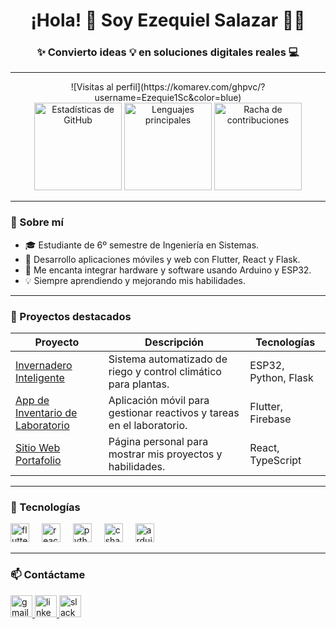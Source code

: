 <h1 align="center">¡Hola! 👋 Soy <b>Ezequiel Salazar</b> 👨‍💻</h1>
<h3 align="center">✨ Convierto ideas 💡 en soluciones digitales reales 💻</h3>

---

<div align="center">
  <!-- Visitas al perfil -->
  ![Visitas al perfil](https://komarev.com/ghpvc/?username=Ezequie1Sc&color=blue)

  <br />

  <!-- Estadísticas de GitHub simples -->
  <img src="https://github-readme-stats.vercel.app/api?username=Ezequie1Sc&show_icons=true&theme=dracula&hide_border=true" height="140" alt="Estadísticas de GitHub" />

  <!-- Lenguajes principales -->
  <img src="https://github-readme-stats.vercel.app/api/top-langs?username=Ezequie1Sc&layout=compact&langs_count=6&theme=dracula&hide_border=true" height="140" alt="Lenguajes principales" />

  <!-- Racha de contribuciones -->
  <img src="https://github-readme-streak-stats.herokuapp.com/?user=Ezequie1Sc&theme=dracula&hide_border=true" height="140" alt="Racha de contribuciones" />
</div>

---

### 🧠 Sobre mí
- 🎓 Estudiante de 6º semestre de Ingeniería en Sistemas.
- 🚀 Desarrollo aplicaciones móviles y web con Flutter, React y Flask.
- 🤖 Me encanta integrar hardware y software usando Arduino y ESP32.
- 💡 Siempre aprendiendo y mejorando mis habilidades.

---

### 🌟 Proyectos destacados

| Proyecto | Descripción | Tecnologías |
|---|---|---|
| [Invernadero Inteligente](https://github.com/Ezequie1Sc/smart-greenhouse) | Sistema automatizado de riego y control climático para plantas. | ESP32, Python, Flask |
| [App de Inventario de Laboratorio](https://github.com/Ezequie1Sc/lab-inventory-app) | Aplicación móvil para gestionar reactivos y tareas en el laboratorio. | Flutter, Firebase |
| [Sitio Web Portafolio](https://github.com/Ezequie1Sc/portfolio) | Página personal para mostrar mis proyectos y habilidades. | React, TypeScript |

---

### 🚀 Tecnologías

<div align="left">
  <img src="https://cdn.jsdelivr.net/gh/devicons/devicon/icons/flutter/flutter-original.svg" height="30" alt="flutter" />
  <img width="12" />
  <img src="https://cdn.jsdelivr.net/gh/devicons/devicon/icons/react/react-original.svg" height="30" alt="react" />
  <img width="12" />
  <img src="https://cdn.jsdelivr.net/gh/devicons/devicon/icons/python/python-original.svg" height="30" alt="python" />
  <img width="12" />
  <img src="https://cdn.jsdelivr.net/gh/devicons/devicon/icons/csharp/csharp-original.svg" height="30" alt="csharp" />
  <img width="12" />
  <img src="https://cdn.jsdelivr.net/gh/devicons/devicon/icons/arduino/arduino-original.svg" height="30" alt="arduino" />
</div>

---

### 📫 Contáctame

<div align="left">
  <a href="mailto:ezequielsalazar017@gmail.com" target="_blank">
    <img src="https://img.shields.io/static/v1?message=Gmail&logo=gmail&color=D14836&style=for-the-badge" height="35" alt="gmail logo" />
  </a>
  <a href="https://www.linkedin.com/in/ezequiel-salazar-194975340/" target="_blank">
    <img src="https://img.shields.io/static/v1?message=LinkedIn&logo=linkedin&color=0077B5&style=for-the-badge" height="35" alt="linkedin logo" />
  </a>
  <a href="https://slack.com/" target="_blank">
    <img src="https://img.shields.io/static/v1?message=Slack&logo=slack&color=4A154B&style=for-the-badge" height="35" alt="slack logo" />
  </a>
</div>
